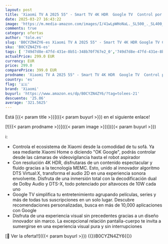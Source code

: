 ```yaml
---
layout: post
title: 'Xiaomi TV A 2025 55" - Smart TV 4K HDR  Google TV  Control por Voz  Dolby  Negro'
date: 2025-03-27 16:43:22
image: 'https://m.media-amazon.com/images/I/41wLpWHoNaL._SL500_._SL400_.jpg'
comments: true
category: ofertas
author: 'tole.es'
slug: 'B0CYZN4ZY6-es Xiaomi TV A 2025 55" - Smart TV 4K HDR Google TV Control...'
sku: 'B0CYZN4ZY6-es'
tags: [ '749d7d8e-47fd-431e-8b51-348b70f767e2_0','749d7d8e-47fd-431e-8b51-348b70f767e2_1901','749d7d8e-47fd-431e-8b51-348b70f767e2_401','Arborist Merchandising Root','Electrónica','FAVORITOS DE LOS CLIENTES','Self Service','Special Features Stores','TV, para cualquier necesidad','TV, vídeo y home cinema','TVs 50"-59"','Televisores','smart','tv','xiaomi','🇪🇸', ]
actualPrice: 299.0 EUR
currency: EUR
price: 299.0
comparePrice: 399.0 EUR
prodname: 'Xiaomi TV A 2025 55" - Smart TV 4K HDR  Google TV  Control por Voz  Dolby  Negro'
country: 'es'
flag: '🇪🇸'
brand: 'Xiaomi'
buyurl: 'https://www.amazon.es/dp/B0CYZN4ZY6/?tag=tolees-21'
descuento: '25.06'
average: '321.5625'
---
```


Está [{{< param title >}}]({{< param buyurl >}}) en el siguiente enlace!

[![{{< param prodname >}}]({{< param image >}})]({{< param buyurl >}})

ℹ️:

- Controla el ecosistema de Xiaomi desde la comodidad de tu sofá. Ya sea mediante Xiaomi Home o diciendo "OK Google", podrás controlar desde las cámaras de videovigilancia hasta el robot aspirador
- Con resolución 4K HDR, disfrutaras de un contenido espectacular y fluido gracias a la tecnología MEMC. Esto, unido al innovador algoritmo DTS Virtual:X, transforma el audio 2D en una experiencia sonora envolvente. Disfruta de una inmersión total con la decodificación dual de Dolby Audio y DTS-X, todo potenciado por altavoces de 10W cada uno
- Google TV simplifica tu entretenimiento agrupando películas, series y más de todas tus suscripciones en un solo lugar. Descubre recomendaciones personalizadas, busca en más de 10,000 aplicaciones con Google
- Disfruta de una experiencia visual sin precedentes gracias a un diseño innovador sin marco. La excepcional relación pantalla-cuerpo te invita a sumergirse en una experiencia visual pura y sin interrupciones

[🛒 Ver la oferta!!]({{< param buyurl >}})
{{<world>}}B0CYZN4ZY6{{</world>}}
